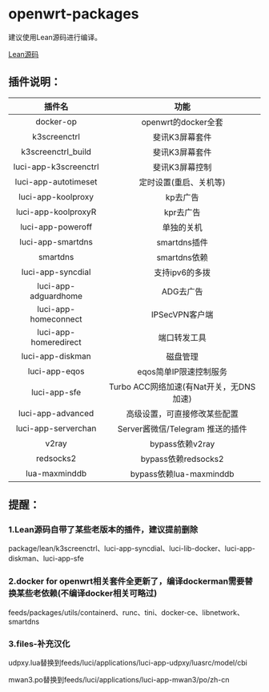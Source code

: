 # openwrt-packages

建议使用Lean源码进行编译。

[Lean源码](https://github.com/coolsnowwolf/lede)


## 插件说明：

|插件名|功能|
| :----: | :----: |
| docker-op | openwrt的docker全套 |
| k3screenctrl | 斐讯K3屏幕套件 |
| k3screenctrl_build | 斐讯K3屏幕套件 |
| luci-app-k3screenctrl | 斐讯K3屏幕控制 |
| luci-app-autotimeset | 定时设置(重启、关机等) |
| luci-app-koolproxy | kp去广告 |
| luci-app-koolproxyR | kpr去广告 |
| luci-app-poweroff | 单独的关机 |
| luci-app-smartdns | smartdns插件 |
| smartdns | smartdns依赖 |
| luci-app-syncdial | 支持ipv6的多拨 |
| luci-app-adguardhome | ADG去广告 |
| luci-app-homeconnect | IPSecVPN客户端 |
| luci-app-homeredirect | 端口转发工具 |
| luci-app-diskman | 磁盘管理 |
| luci-app-eqos | eqos简单IP限速控制服务 |
| luci-app-sfe | Turbo ACC网络加速(有Nat开关，无DNS加速) |
| luci-app-advanced | 高级设置，可直接修改某些配置 |
| luci-app-serverchan | Server酱微信/Telegram 推送的插件 |
| v2ray | bypass依赖v2ray |
| redsocks2 | bypass依赖redsocks2 |
| lua-maxminddb | bypass依赖lua-maxminddb |



## 提醒：

### 1.Lean源码自带了某些老版本的插件，建议提前删除

package/lean/k3screenctrl、luci-app-syncdial、luci-lib-docker、luci-app-diskman、luci-app-sfe

### 2.docker for openwrt相关套件全更新了，编译dockerman需要替换某些老依赖(不编译docker相关可略过)

feeds/packages/utils/containerd、runc、tini、docker-ce、libnetwork、smartdns

### 3.files-补充汉化

udpxy.lua替换到feeds/luci/applications/luci-app-udpxy/luasrc/model/cbi

mwan3.po替换到feeds/luci/applications/luci-app-mwan3/po/zh-cn

